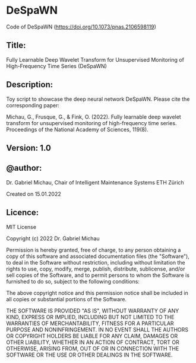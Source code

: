 # DeSpaWN
Code of DeSpaWN (https://doi.org/10.1073/pnas.2106598119)

Title:
------
Fully Learnable Deep Wavelet Transform for Unsupervised Monitoring of High-Frequency Time Series
(DeSpaWN)

Description: 
--------------
Toy script to showcase the deep neural network DeSpaWN.
Please cite the corresponding paper:

Michau, G., Frusque, G., & Fink, O. (2022). Fully learnable deep wavelet transform for unsupervised monitoring of high-frequency time series. Proceedings of the National Academy of Sciences, 119(8).

Version: 1.0
--------

@author:  
--------  
Dr. Gabriel Michau,
Chair of Intelligent Maintenance Systems
ETH Zürich

Created on 15.01.2022

Licence:
----------
MIT License

Copyright (c) 2022 Dr. Gabriel Michau

Permission is hereby granted, free of charge, to any person obtaining a copy
of this software and associated documentation files (the "Software"), to deal
in the Software without restriction, including without limitation the rights
to use, copy, modify, merge, publish, distribute, sublicense, and/or sell
copies of the Software, and to permit persons to whom the Software is
furnished to do so, subject to the following conditions:

The above copyright notice and this permission notice shall be included in all
copies or substantial portions of the Software.

THE SOFTWARE IS PROVIDED "AS IS", WITHOUT WARRANTY OF ANY KIND, EXPRESS OR
IMPLIED, INCLUDING BUT NOT LIMITED TO THE WARRANTIES OF MERCHANTABILITY,
FITNESS FOR A PARTICULAR PURPOSE AND NONINFRINGEMENT. IN NO EVENT SHALL THE
AUTHORS OR COPYRIGHT HOLDERS BE LIABLE FOR ANY CLAIM, DAMAGES OR OTHER
LIABILITY, WHETHER IN AN ACTION OF CONTRACT, TORT OR OTHERWISE, ARISING FROM,
OUT OF OR IN CONNECTION WITH THE SOFTWARE OR THE USE OR OTHER DEALINGS IN THE
SOFTWARE.
